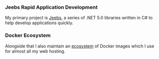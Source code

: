 ### Jeebs Rapid Application Development

My primary project is [Jeebs](https://github.com/bencgreen/jeebs), a series of .NET 5.0 libraries written in C# to help develop applications quickly.

### Docker Ecosystem

Alongside that I also maintain an [ecosystem](https://github.com/bencgreen/docker) of Docker images which I use for almost all my web hosting.
